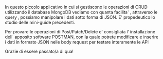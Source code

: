In questo piccolo applicativo in cui si gestiscono le operazioni di CRUD utilizzando il database MongoDB
vediamo con quanta facilita' , attraverso le query , possiamo manipolare i dati sotto forma di JSON.
E' propedeutico lo studio delle mini-guide precedenti.


Per provare le operazioni di Post/Patch/Delete e' consigliata l' installazione dell' apposito software POSTMAN,
con la quale potrete modificare e inserire i dati in formato JSON nelle body request per testare interamente le API

Grazie di essere passato/a di qua!